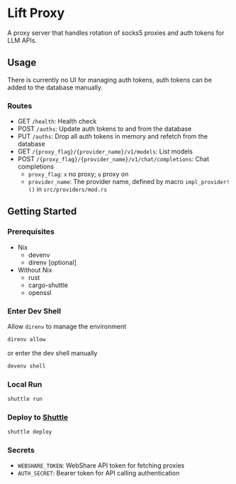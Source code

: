 # Lift Proxy

A proxy server that handles rotation of socks5 proxies and auth tokens for LLM APIs.

## Usage

There is currently no UI for managing auth tokens, auth tokens can be added to the database manually.

### Routes

- GET `/health`: Health check
- POST `/auths`: Update auth tokens to and from the database
- PUT `/auths`: Drop all auth tokens in memory and refetch from the database
- GET `/{proxy_flag}/{provider_name}/v1/models`: List models
- POST `/{proxy_flag}/{provider_name}/v1/chat/completions`: Chat completions
  - `proxy_flag`: `x` no proxy; `o` proxy on
  - `provider_name`: The provider name, defined by macro `impl_provider!()` in `src/providers/mod.rs`

## Getting Started

### Prerequisites

- Nix
  - devenv
  - direnv [optional]
- Without Nix
  - rust
  - cargo-shuttle
  - openssl

### Enter Dev Shell

Allow `direnv` to manage the environment

```sh
direnv allow
```

or enter the dev shell manually

```sh
devenv shell
```

### Local Run

```sh
shuttle run
```

### Deploy to [Shuttle](https://www.shuttle.dev/)

```sh
shuttle deploy
```

### Secrets

- `WEBSHARE_TOKEN`: WebShare API token for fetching proxies
- `AUTH_SECRET`: Bearer token for API calling authentication

